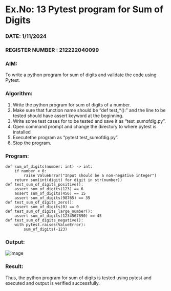 # Ex.No: 13  Pytest program for Sum of Digits 

### DATE: 1/11/2024                                                                         
### REGISTER NUMBER : 212222040099
### AIM: 
To write a python program for sum of digits and validate the code using Pytest. 
### Algorithm:

1. Write the python program for sum of digits of a number. 
2. Make sure that function name should be “def test_*():” and the line to be tested 
should have assert keyword at the beginning. 
3. Write some test cases for to be tested and save it as “test_sumofdig.py”. 
4. Open command prompt and change the directory to where pytest is installed
5. Executethe program as “pytest test_sumofdig.py”. 
6. Stop the program.

### Program:
```
def sum_of_digits(number: int) -> int:
    if number < 0:
        raise ValueError("Input should be a non-negative integer")
    return sum(int(digit) for digit in str(number))
def test_sum_of_digits_positive():
    assert sum_of_digits(123) == 6
    assert sum_of_digits(456) == 15
    assert sum_of_digits(98765) == 35
def test_sum_of_digits_zero():
    assert sum_of_digits(0) == 0
def test_sum_of_digits_large_number():
    assert sum_of_digits(1234567890) == 45
def test_sum_of_digits_negative():
    with pytest.raises(ValueError):
        sum_of_digits(-123)
```










### Output:
![image](https://github.com/user-attachments/assets/0d28fe04-b47d-4e13-b71a-12f81f9d622b)




### Result:
Thus, the python program for sum of digits is tested using pytest and executed and output is verified successfully.

